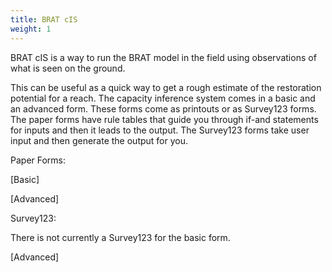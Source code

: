 ```yaml
---
title: BRAT cIS
weight: 1
---
```


BRAT cIS is a way to run the BRAT model in the field using observations of what is seen on the ground.

This can be useful as a quick way to get a rough estimate of the restoration potential for a reach. The capacity inference system comes in a basic and an advanced form. These forms come as printouts or as Survey123 forms. The paper forms have rule tables that guide you through if-and statements for inputs and then it leads to the output. The Survey123 forms take user input and then generate the output for you. 



Paper Forms:

[Basic]

[Advanced]



Survey123:

There is not currently a Survey123 for the basic form.

[Advanced]